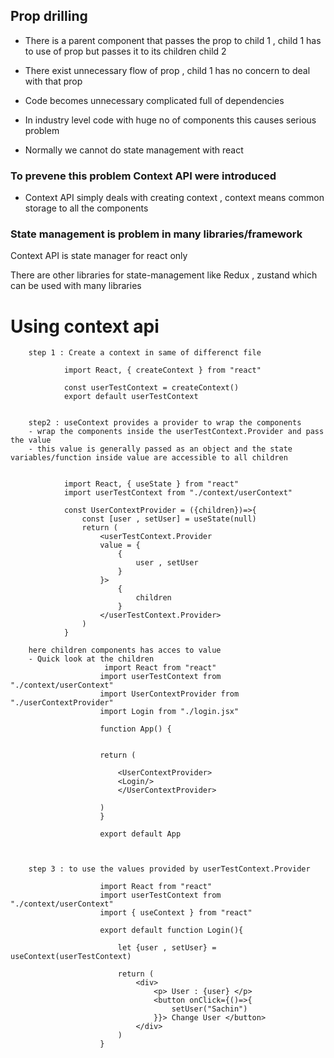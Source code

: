 ## Prop drilling

- There is a parent component that passes the prop to child 1 , child 1 has to use of prop but passes it to its children child 2
- There exist unnecessary flow of prop , child 1 has no concern to deal with that prop
- Code becomes unnecessary complicated full of dependencies
- In industry level code with huge no of components this causes serious problem 

- Normally we cannot do state management with react 

### To prevene this problem Context API were introduced

- Context API simply deals with creating context , context means common storage to all the components 

### State management is problem in many libraries/framework 
Context API is state manager for react only 

There are other libraries for state-management like Redux , zustand which can be used with many libraries 

# Using context api 

```
    step 1 : Create a context in same of differenct file 
    
            import React, { createContext } from "react"

            const userTestContext = createContext()
            export default userTestContext 


    step2 : useContext provides a provider to wrap the components 
    - wrap the components inside the userTestContext.Provider and pass the value 
    - this value is generally passed as an object and the state variables/function inside value are accessible to all children 

    
            import React, { useState } from "react"
            import userTestContext from "./context/userContext"

            const UserContextProvider = ({children})=>{
                const [user , setUser] = useState(null)
                return (
                    <userTestContext.Provider
                    value = {
                        {
                            user , setUser 
                        }
                    }>
                        {
                            children
                        }
                    </userTestContext.Provider>
                )
            }

    here children components has acces to value 
    - Quick look at the children 
                     import React from "react"
                    import userTestContext from "./context/userContext"
                    import UserContextProvider from "./userContextProvider"
                    import Login from "./login.jsx"

                    function App() {


                    return (

                        <UserContextProvider>
                        <Login/>
                        </UserContextProvider>

                    )
                    }

                    export default App



    step 3 : to use the values provided by userTestContext.Provider 

                    import React from "react"
                    import userTestContext from "./context/userContext"
                    import { useContext } from "react"

                    export default function Login(){
                        
                        let {user , setUser} = useContext(userTestContext)
                        
                        return (
                            <div>
                                <p> User : {user} </p>
                                <button onClick={()=>{
                                    setUser("Sachin")
                                }}> Change User </button>
                            </div>
                        )
                    }
```